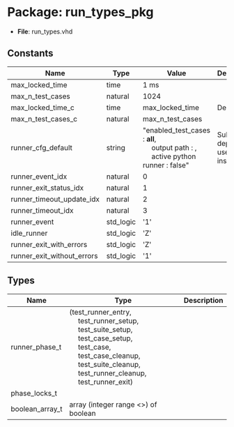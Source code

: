 # Package: run_types_pkg

- **File**: run_types.vhd
## Constants

| Name                       | Type      | Value                                                                                                                                                 | Description                            |
| -------------------------- | --------- | ----------------------------------------------------------------------------------------------------------------------------------------------------- | -------------------------------------- |
| max_locked_time            | time      |  1 ms                                                                                                                                                 |                                        |
| max_n_test_cases           | natural   |  1024                                                                                                                                                 |                                        |
| max_locked_time_c          | time      |  max_locked_time                                                                                                                                      | Deprecated                             |
| max_n_test_cases_c         | natural   |  max_n_test_cases                                                                                                                                     |                                        |
| runner_cfg_default         | string    |  "enabled_test_cases : __all__,<br><span style="padding-left:20px"> output path : ,<br><span style="padding-left:20px"> active python runner : false" | Subtype deprecated, use string instead |
| runner_event_idx           | natural   |  0                                                                                                                                                    |                                        |
| runner_exit_status_idx     | natural   |  1                                                                                                                                                    |                                        |
| runner_timeout_update_idx  | natural   |  2                                                                                                                                                    |                                        |
| runner_timeout_idx         | natural   |  3                                                                                                                                                    |                                        |
| runner_event               | std_logic |  '1'                                                                                                                                                  |                                        |
| idle_runner                | std_logic |  'Z'                                                                                                                                                  |                                        |
| runner_exit_with_errors    | std_logic |  'Z'                                                                                                                                                  |                                        |
| runner_exit_without_errors | std_logic |  '1'                                                                                                                                                  |                                        |
## Types

| Name            | Type                                                                                                                                                                                                                                                                                                                                                                                                                                                                | Description |
| --------------- | ------------------------------------------------------------------------------------------------------------------------------------------------------------------------------------------------------------------------------------------------------------------------------------------------------------------------------------------------------------------------------------------------------------------------------------------------------------------- | ----------- |
| runner_phase_t  | (test_runner_entry,<br><span style="padding-left:20px"> test_runner_setup,<br><span style="padding-left:20px"> test_suite_setup,<br><span style="padding-left:20px"> test_case_setup,<br><span style="padding-left:20px"> test_case,<br><span style="padding-left:20px"> test_case_cleanup,<br><span style="padding-left:20px"> test_suite_cleanup,<br><span style="padding-left:20px"> test_runner_cleanup,<br><span style="padding-left:20px"> test_runner_exit)  |             |
| phase_locks_t   |                                                                                                                                                                                                                                                                                                                                                                                                                                                                     |             |
| boolean_array_t | array (integer range <>) of boolean                                                                                                                                                                                                                                                                                                                                                                                                                                 |             |
